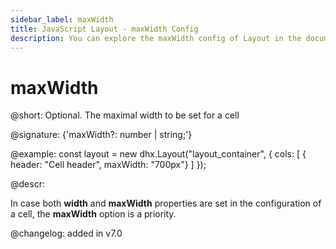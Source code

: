 ```yaml
---
sidebar_label: maxWidth
title: JavaScript Layout - maxWidth Config 
description: You can explore the maxWidth config of Layout in the documentation of the DHTMLX JavaScript UI library. Browse developer guides and API reference, try out code examples and live demos, and download a free 30-day evaluation version of DHTMLX Suite 7.
---
```


# maxWidth

@short: Optional. The maximal width to be set for a cell

@signature: {'maxWidth?: number | string;'}

@example:
const layout = new dhx.Layout("layout_container", {
    cols: [
        { header: "Cell header", maxWidth: "700px"}
    ]
});

@descr:

In case both **width** and **maxWidth** properties are set in the configuration of a cell, the **maxWidth** option is a priority.

@changelog: added in v7.0

[comment]: # (@relatedapi: layout/api/layout_width_config.md layout/api/layout_minwidth_config.md)

[comment]: # (@related: layout/cell_configuration.md#cell-size)
